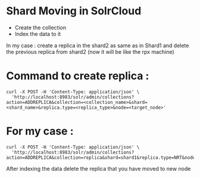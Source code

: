 # Shard Moving in SolrCloud

* Create the collection
* Index the data to it


In my case : create a replica in the shard2 as same as in Shard1 and delete the previous replica from shard2 (now it will be like the rpx machine)

# Command to create replica :

    curl -X POST -H 'Content-Type: application/json' \
      'http://localhost:8983/solr/admin/collections?action=ADDREPLICA&collection=<collection_name>&shard=<shard_name>&replica.type=<replica_type>&node=<target_node>'


# For my case :

    curl -X POST -H 'Content-Type: application/json' \
      'http://localhost:8983/solr/admin/collections?action=ADDREPLICA&collection=replica&shard=shard1&replica.type=NRT&node=192.168.32.6:8983_solr'


After indexing the data delete the replica that you have moved to new node 
